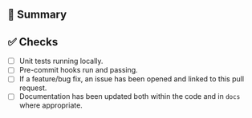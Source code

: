 ## 📝 Summary
<!--Give a more detail summary outlining the changes made and how they benefit-->

## ✅ Checks
- [ ] Unit tests running locally.
- [ ] Pre-commit hooks run and passing.
- [ ] If a feature/bug fix, an issue has been opened and linked to this pull request.
- [ ] Documentation has been updated both within the code and in `docs` where appropriate.
